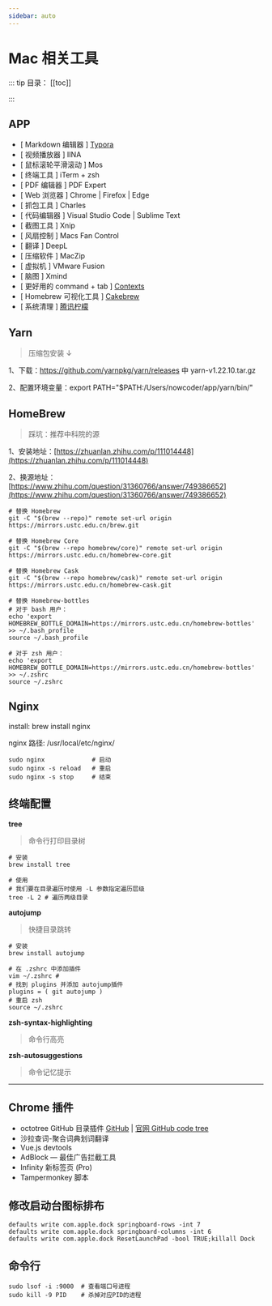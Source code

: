 ```yaml
---
sidebar: auto
---
```


# Mac 相关工具

::: tip 目录：
[[toc]]

:::

## APP

- [ Markdown 编辑器 ]  [Typora](https://www.typora.io/) 
- [ 视频播放器 ] IINA 
- [ 鼠标滚轮平滑滚动 ] Mos 
- [ 终端工具 ] iTerm + zsh 
- [ PDF 编辑器 ] PDF Expert 
- [ Web 浏览器 ] Chrome | Firefox | Edge
- [ 抓包工具 ] Charles 
- [ 代码编辑器 ] Visual Studio Code | Sublime Text 
- [ 截图工具 ] Xnip 
- [ 风扇控制 ] Macs Fan Control 
- [ 翻译 ] DeepL 
- [ 压缩软件 ] MacZip 
- [ 虚拟机 ] VMware Fusion 
- [ 脑图 ] Xmind 
- [ 更好用的 command + tab ] [Contexts](https://contexts.co/)
- [ Homebrew 可视化工具 ] [Cakebrew](https://www.cakebrew.com/)
- [ 系统清理 ] [腾讯柠檬](https://lemon.qq.com/lab/)

## Yarn 

> 压缩包安装 ↓

1、下载：https://github.com/yarnpkg/yarn/releases 中 yarn-v1.22.10.tar.gz

2、配置环境变量：export PATH="$PATH:/Users/nowcoder/app/yarn/bin/"

## HomeBrew

> 踩坑：推荐中科院的源

1、安装地址：[https://zhuanlan.zhihu.com/p/111014448](https://zhuanlan.zhihu.com/p/111014448)

2、换源地址：[https://www.zhihu.com/question/31360766/answer/749386652](https://www.zhihu.com/question/31360766/answer/749386652)

```shell
# 替换 Homebrew
git -C "$(brew --repo)" remote set-url origin https://mirrors.ustc.edu.cn/brew.git

# 替换 Homebrew Core
git -C "$(brew --repo homebrew/core)" remote set-url origin https://mirrors.ustc.edu.cn/homebrew-core.git

# 替换 Homebrew Cask
git -C "$(brew --repo homebrew/cask)" remote set-url origin https://mirrors.ustc.edu.cn/homebrew-cask.git

# 替换 Homebrew-bottles
# 对于 bash 用户：
echo 'export HOMEBREW_BOTTLE_DOMAIN=https://mirrors.ustc.edu.cn/homebrew-bottles' >> ~/.bash_profile
source ~/.bash_profile

# 对于 zsh 用户：
echo 'export HOMEBREW_BOTTLE_DOMAIN=https://mirrors.ustc.edu.cn/homebrew-bottles' >> ~/.zshrc
source ~/.zshrc
```

## Nginx

install:  brew install nginx

nginx 路径:  /usr/local/etc/nginx/

```shell
sudo nginx             # 启动
sudo nginx -s reload   # 重启
sudo nginx -s stop     # 结束
```

## 终端配置

**tree**

> 命令行打印目录树

```shell
# 安装
brew install tree

# 使用
# 我们要在目录遍历时使用 -L 参数指定遍历层级
tree -L 2 # 遍历两级目录
```

**autojump**

> 快捷目录跳转

```shell
# 安装
brew install autojump

# 在 .zshrc 中添加插件
vim ~/.zshrc # 
# 找到 plugins 并添加 autojump插件
plugins = ( git autojump )
# 重启 zsh
source ~/.zshrc
```


**zsh-syntax-highlighting**

> 命令行高亮

**zsh-autosuggestions**

> 命令记忆提示

---

## Chrome 插件

- octotree GitHub 目录插件 [GitHub](https://github.com/ovity/octotree) | [官网 GitHub code tree](https://www.octotree.io/)
- 沙拉查词-聚合词典划词翻译
- Vue.js devtools
- AdBlock — 最佳广告拦截工具
- Infinity 新标签页 (Pro)
- Tampermonkey 脚本

## 修改启动台图标排布

```shell
defaults write com.apple.dock springboard-rows -int 7
defaults write com.apple.dock springboard-columns -int 6
defaults write com.apple.dock ResetLaunchPad -bool TRUE;killall Dock
```

## 命令行

```shell
sudo lsof -i :9000  # 查看端口号进程
sudo kill -9 PID    # 杀掉对应PID的进程
```